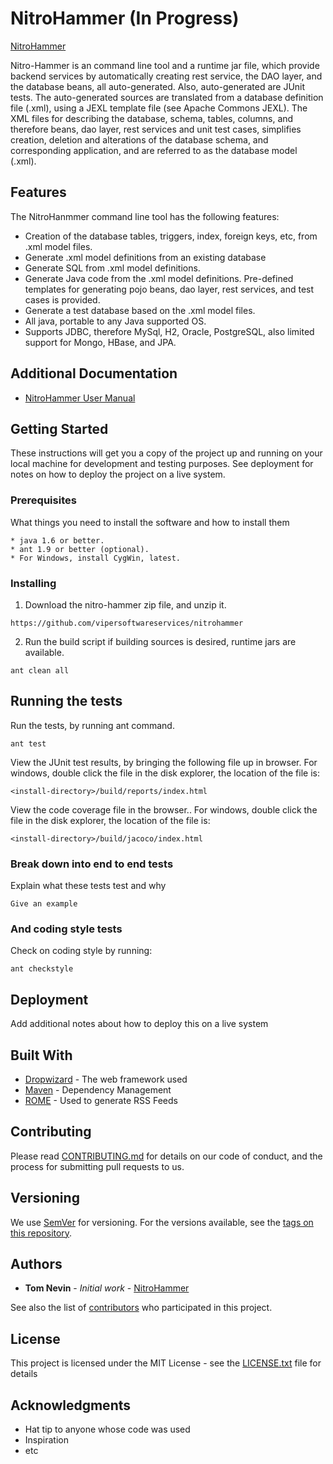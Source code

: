 # NitroHammer (In Progress)

[NitroHammer](http://www.tnevin.com)

Nitro-Hammer is an command line tool and a runtime jar file, which provide backend services by automatically creating rest service, the DAO layer, and the database beans, all auto-generated. Also, auto-generated are JUnit tests. The auto-generated sources are translated from a database definition file (.xml), using a JEXL template file (see Apache Commons JEXL). The XML files for describing the database, schema, tables, columns, and therefore beans, dao layer, rest services and unit test cases, simplifies creation, deletion and alterations of the
database schema, and corresponding application, and are referred to as the database model (.xml).

## Features

The NitroHanmmer command line tool has the following features:

* Creation of the database tables, triggers, index, foreign keys, etc, from .xml model files.
* Generate .xml model definitions from an existing database
* Generate SQL from .xml model definitions.
* Generate Java code from the .xml model definitions. Pre-defined templates for generating pojo beans, dao layer, rest services, and test cases is provided.
* Generate a test database based on the .xml model files.
* All java, portable to any Java supported OS.
* Supports JDBC, therefore MySql, H2, Oracle, PostgreSQL, also limited support for Mongo, HBase, and JPA.

## Additional Documentation

* [NitroHammer User Manual](http://www.tnevin.com/nitrohammer.html)

## Getting Started

These instructions will get you a copy of the project up and running on your local machine for development and testing purposes. See deployment for notes on how to deploy the project on a live system.

### Prerequisites

What things you need to install the software and how to install them

```
* java 1.6 or better.
* ant 1.9 or better (optional).
* For Windows, install CygWin, latest.
```

### Installing

1. Download the nitro-hammer zip file, and unzip it.

```
https://github.com/vipersoftwareservices/nitrohammer
```

2. Run the build script if building sources is desired, runtime jars are available.

```
ant clean all
```


## Running the tests

Run the tests, by running ant command.

```
ant test
```

View the JUnit test results, by bringing the following file up in browser.
For windows, double click the file in the disk explorer, the location of the file is:

```
<install-directory>/build/reports/index.html
```

View the code coverage file in the browser..
For windows, double click the file in the disk explorer, the location of the file is:

```
<install-directory>/build/jacoco/index.html
```

### Break down into end to end tests

Explain what these tests test and why

```
Give an example
```

### And coding style tests

Check on coding style by running:

```
ant checkstyle
```

## Deployment

Add additional notes about how to deploy this on a live system

## Built With

* [Dropwizard](http://www.dropwizard.io/1.0.2/docs/) - The web framework used
* [Maven](https://maven.apache.org/) - Dependency Management
* [ROME](https://rometools.github.io/rome/) - Used to generate RSS Feeds

## Contributing

Please read [CONTRIBUTING.md](https://gist.github.com/vipersoftwareservices/nitrohammer) for details on our code of conduct, and the process for submitting pull requests to us.

## Versioning

We use [SemVer](http://semver.org/) for versioning. For the versions available, see the [tags on this repository](https://github.com/your/project/tags). 

## Authors

* **Tom Nevin** - *Initial work* - [NitroHammer](https://github.com/vipersoftwareservices/nitrohammer)

See also the list of [contributors](https://github.com/vipersoftwareservices/nitrohammer/contributors) who participated in this project.

## License

This project is licensed under the MIT License - see the [LICENSE.txt](LICENSE.txt) file for details

## Acknowledgments

* Hat tip to anyone whose code was used
* Inspiration
* etc

